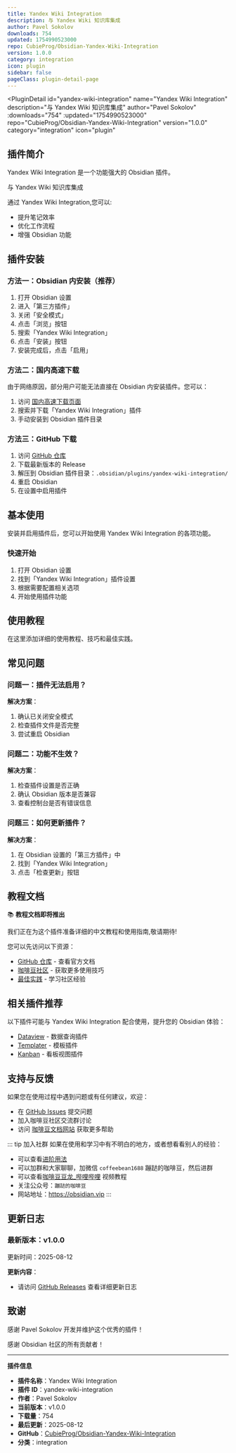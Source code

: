```yaml
---
title: Yandex Wiki Integration
description: 与 Yandex Wiki 知识库集成
author: Pavel Sokolov
downloads: 754
updated: 1754990523000
repo: CubieProg/Obsidian-Yandex-Wiki-Integration
version: 1.0.0
category: integration
icon: plugin
sidebar: false
pageClass: plugin-detail-page
---
```


<PluginDetail
  id="yandex-wiki-integration"
  name="Yandex Wiki Integration"
  description="与 Yandex Wiki 知识库集成"
  author="Pavel Sokolov"
  :downloads="754"
  :updated="1754990523000"
  repo="CubieProg/Obsidian-Yandex-Wiki-Integration"
  version="1.0.0"
  category="integration"
  icon="plugin"
>

<!-- AUTO_GENERATED_START -->
## 插件简介

Yandex Wiki Integration 是一个功能强大的 Obsidian 插件。

与 Yandex Wiki 知识库集成

通过 Yandex Wiki Integration,您可以:

- 提升笔记效率
- 优化工作流程
- 增强 Obsidian 功能

<!-- AUTO_GENERATED_END -->

<!-- AUTO_GENERATED_START -->
## 插件安装

### 方法一：Obsidian 内安装（推荐）

1. 打开 Obsidian 设置
2. 进入「第三方插件」
3. 关闭「安全模式」
4. 点击「浏览」按钮
5. 搜索「Yandex Wiki Integration」
6. 点击「安装」按钮
7. 安装完成后，点击「启用」

### 方法二：国内高速下载

由于网络原因，部分用户可能无法直接在 Obsidian 内安装插件。您可以：

1. 访问 [国内高速下载页面](/zh/documentation/obsidian-plugins-download.html)
2. 搜索并下载「Yandex Wiki Integration」插件
3. 手动安装到 Obsidian 插件目录

### 方法三：GitHub 下载

1. 访问 [GitHub 仓库](https://github.com/CubieProg/Obsidian-Yandex-Wiki-Integration)
2. 下载最新版本的 Release
3. 解压到 Obsidian 插件目录：`.obsidian/plugins/yandex-wiki-integration/`
4. 重启 Obsidian
5. 在设置中启用插件

## 基本使用

安装并启用插件后，您可以开始使用 Yandex Wiki Integration 的各项功能。

### 快速开始

1. 打开 Obsidian 设置
2. 找到「Yandex Wiki Integration」插件设置
3. 根据需要配置相关选项
4. 开始使用插件功能

<!-- AUTO_GENERATED_END -->

<!-- CUSTOM_CONTENT_START:tutorial -->
## 使用教程

在这里添加详细的使用教程、技巧和最佳实践。

<!-- CUSTOM_CONTENT_END:tutorial -->

<!-- SHARED_CONTENT_START -->
## 常见问题

### 问题一：插件无法启用？

**解决方案**：
1. 确认已关闭安全模式
2. 检查插件文件是否完整
3. 尝试重启 Obsidian

### 问题二：功能不生效？

**解决方案**：
1. 检查插件设置是否正确
2. 确认 Obsidian 版本是否兼容
3. 查看控制台是否有错误信息

### 问题三：如何更新插件？

**解决方案**：
1. 在 Obsidian 设置的「第三方插件」中
2. 找到「Yandex Wiki Integration」
3. 点击「检查更新」按钮

## 教程文档

📚 **教程文档即将推出**

我们正在为这个插件准备详细的中文教程和使用指南,敬请期待!

您可以先访问以下资源：
- [GitHub 仓库](https://github.com/CubieProg/Obsidian-Yandex-Wiki-Integration) - 查看官方文档
- [咖啡豆社区](/zh/bases/) - 获取更多使用技巧
- [最佳实践](/zh/best-practices/) - 学习社区经验

## 相关插件推荐

以下插件可能与 Yandex Wiki Integration 配合使用，提升您的 Obsidian 体验：

- [Dataview](/zh/plugins/dataview.html) - 数据查询插件
- [Templater](/zh/plugins/templater-obsidian.html) - 模板插件
- [Kanban](/zh/plugins/obsidian-kanban.html) - 看板视图插件

## 支持与反馈

如果您在使用过程中遇到问题或有任何建议，欢迎：

- 在 [GitHub Issues](https://github.com/CubieProg/Obsidian-Yandex-Wiki-Integration/issues) 提交问题
- 加入咖啡豆社区交流群讨论
- 访问 [咖啡豆文档网站](https://obsidian.vip) 获取更多帮助

::: tip 加入社群
如果在使用和学习中有不明白的地方，或者想看看别人的经验：
- 可以查看[进阶用法](/zh/advanced)
- 可以加群和大家聊聊，加微信 `coffeebean1688` 蹦跶的咖啡豆，然后进群
- 可以查看[咖啡豆豆龙_哔哩哔哩](https://space.bilibili.com/618777356) 视频教程
- 关注公众号：`蹦跶的咖啡豆`
- 网站地址：https://obsidian.vip
:::
<!-- SHARED_CONTENT_END -->

<!-- AUTO_GENERATED_START -->
## 更新日志

### 最新版本：v1.0.0

更新时间：2025-08-12

**更新内容**：
- 请访问 [GitHub Releases](https://github.com/CubieProg/Obsidian-Yandex-Wiki-Integration/releases) 查看详细更新日志

## 致谢

感谢 Pavel Sokolov 开发并维护这个优秀的插件！

感谢 Obsidian 社区的所有贡献者！

---

**插件信息**
- **插件名称**：Yandex Wiki Integration
- **插件 ID**：yandex-wiki-integration
- **作者**：Pavel Sokolov
- **当前版本**：v1.0.0
- **下载量**：754
- **最后更新**：2025-08-12
- **GitHub**：[CubieProg/Obsidian-Yandex-Wiki-Integration](https://github.com/CubieProg/Obsidian-Yandex-Wiki-Integration)
- **分类**：integration
<!-- AUTO_GENERATED_END -->

</PluginDetail>

